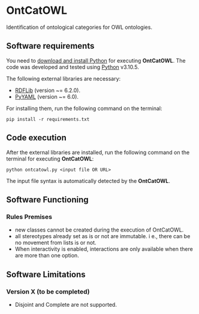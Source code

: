 # OntCatOWL

Identification of ontological categories for OWL ontologies.

## Software requirements

You need to [download and install Python](https://www.python.org/downloads/) for executing **OntCatOWL**. The code was
developed and tested using [Python](https://www.python.org/) v3.10.5.

The following external libraries are necessary:

- [RDFLib](https://pypi.org/project/rdflib/) (version ~= 6.2.0).
- [PyYAML](https://pypi.org/project/PyYAML/) (version ~= 6.0).

For installing them, run the following command on the terminal:

```shell
pip install -r requirements.txt
```

## Code execution

After the external libraries are installed, run the following command on the terminal for executing **OntCatOWL**:

```
python ontcatowl.py <input file OR URL>
```

The input file syntax is automatically detected by the **OntCatOWL**.

## Software Functioning

### Rules Premises

- new classes cannot be created during the execution of OntCatOWL.
- all stereotypes already set as is or not are immutable. i e., there can be no movement from lists is or not.
- When interactivity is enabled, interactions are only available when there are more than one option.

## Software Limitations

### Version X (to be completed)

- Disjoint and Complete are not supported.